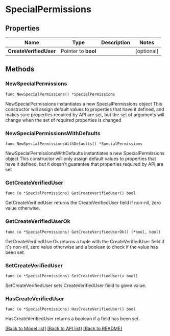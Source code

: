 # SpecialPermissions

## Properties

Name | Type | Description | Notes
------------ | ------------- | ------------- | -------------
**CreateVerifiedUser** | Pointer to **bool** |  | [optional] 

## Methods

### NewSpecialPermissions

`func NewSpecialPermissions() *SpecialPermissions`

NewSpecialPermissions instantiates a new SpecialPermissions object
This constructor will assign default values to properties that have it defined,
and makes sure properties required by API are set, but the set of arguments
will change when the set of required properties is changed

### NewSpecialPermissionsWithDefaults

`func NewSpecialPermissionsWithDefaults() *SpecialPermissions`

NewSpecialPermissionsWithDefaults instantiates a new SpecialPermissions object
This constructor will only assign default values to properties that have it defined,
but it doesn't guarantee that properties required by API are set

### GetCreateVerifiedUser

`func (o *SpecialPermissions) GetCreateVerifiedUser() bool`

GetCreateVerifiedUser returns the CreateVerifiedUser field if non-nil, zero value otherwise.

### GetCreateVerifiedUserOk

`func (o *SpecialPermissions) GetCreateVerifiedUserOk() (*bool, bool)`

GetCreateVerifiedUserOk returns a tuple with the CreateVerifiedUser field if it's non-nil, zero value otherwise
and a boolean to check if the value has been set.

### SetCreateVerifiedUser

`func (o *SpecialPermissions) SetCreateVerifiedUser(v bool)`

SetCreateVerifiedUser sets CreateVerifiedUser field to given value.

### HasCreateVerifiedUser

`func (o *SpecialPermissions) HasCreateVerifiedUser() bool`

HasCreateVerifiedUser returns a boolean if a field has been set.


[[Back to Model list]](../README.md#documentation-for-models) [[Back to API list]](../README.md#documentation-for-api-endpoints) [[Back to README]](../README.md)



